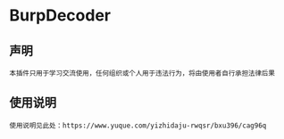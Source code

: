 # BurpDecoder
 
## 声明
	本插件只用于学习交流使用，任何组织或个人用于违法行为，将由使用者自行承担法律后果

## 使用说明
	使用说明见此处：https://www.yuque.com/yizhidaju-rwqsr/bxu396/cag96q
